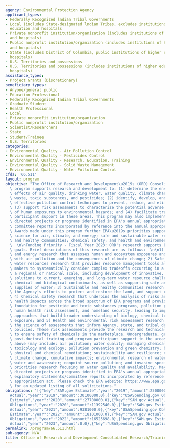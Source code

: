 ```yaml
---
agency: Environmental Protection Agency
applicant_types:
- Federally Recognized lndian Tribal Governments
- Local (includes State-designated lndian Tribes, excludes institutions of higher
  education and hospitals
- Private nonprofit institution/organization (includes institutions of higher education
  and hospitals)
- Public nonprofit institution/organization (includes institutions of higher education
  and hospitals)
- State (includes District of Columbia, public institutions of higher education and
  hospitals)
- U.S. Territories and possessions
- U.S. Territories and possessions (includes institutions of higher education and
  hospitals)
assistance_types:
- Project Grants (Discretionary)
beneficiary_types:
- Anyone/general public
- Education Professional
- Federally Recognized Indian Tribal Governments
- Graduate Student
- Health Professional
- Local
- Private nonprofit institution/organization
- Public nonprofit institution/organization
- Scientist/Researchers
- State
- Student/Trainee
- U.S. Territories
categories:
- Environmental Quality - Air Pollution Control
- Environmental Quality - Pesticides Control
- Environmental Quality - Research, Education, Training
- Environmental Quality - Solid Waste Management
- Environmental Quality - Water Pollution Control
cfda: '66.511'
layout: program
objective: "The Office of Research and Development\u2019s (ORD) Consolidated Research/Training/Fellowships\
  \ program supports research and development to: (1) determine the environmental\
  \ effects of air quality, drinking water, water quality, climate change, hazardous\
  \ waste, toxic substances, and pesticides; (2) identify, develop, and demonstrate\
  \ effective pollution control techniques to prevent, reduce, and eliminate pollution;\
  \ (3) support risk assessments to characterize the potential adverse health effects\
  \ of human exposures to environmental hazards; and (4) facilitate training and program\
  \ participant support in these areas. This program may also implement special Congressionally\
  \ directed projects or programs identified in EPA's annual appropriations act or\
  \ committee reports incorporated by reference into the annual appropriation act.\
  \ Awards made under this program further EPA\u2019s priorities supporting robust\
  \ science for air, climate, and energy; safe and sustainable water resources; sustainable\
  \ and healthy communities; chemical safety; and health and environmental risk assessment.\
  \  \n\nFunding Priority - Fiscal Year 2023: ORD's research supports EPA's strategic\
  \ goals. Brief descriptions of this research are as follows:  \n\n1) Air, climate,\
  \ and energy research that assesses human and ecosystem exposures and effects associated\
  \ with air pollution and the consequences of climate change; 2) Safe and sustainable\
  \ water resources research that provides resource management tools allowing decision\
  \ makers to systematically consider complex tradeoffs occurring in a watershed on\
  \ a regional or national scale, including development of innovative, cost-effective\
  \ solutions to current, emerging, and long-term water resource challenges for complex\
  \ chemical and biological contaminants, as well as supporting safe and adequate\
  \ supplies of water; 3) Sustainable and healthy communities research that supports\
  \ the Agency's efforts to protect and restore the land, and support community health;\
  \ 4) Chemical safety research that underpins the analysis of risks and potential\
  \ health impacts across the broad spectrum of EPA programs and provides the scientific\
  \ foundation for pesticide and toxic substances programs, pollution prevention,\
  \ human health risk assessment, and homeland security, leading to improved science-based\
  \ approaches that build broader understanding of biology, chemical toxicity, and\
  \ exposure; and 5) Health and environmental risk assessment research focusing on\
  \ the science of assessments that inform Agency, state, and tribal decisions and\
  \ policies. These risk assessments provide the research and technical support needed\
  \ to ensure safety of chemicals in the marketplace. Undergraduate, graduate, and\
  \ post-doctoral training and program participant support in the areas referenced\
  \ above (may include: air pollution; water quality; managing chemical risks; aquatic\
  \ toxicology and ecology; pollution prevention and green chemistry; biological,\
  \ physical and chemical remediation; sustainability and resilience; ecosystems research;\
  \ climate change, cumulative impacts; environmental research of watersheds, drinking\
  \ water and wastewater; nonpoint source pollution; and invasive species). National\
  \ priorities research focusing on water quality and availability. May support congressionally\
  \ directed projects or programs identified in EPA's annual appropriations act or\
  \ explanatory statements/committee reports incorporated by reference into the annual\
  \ appropriation act. Please check the EPA website: https://www.epa.gov/research-grants\
  \ for an updated listing of all solicitations."
obligations: '[{"key":"SAM.gov Estimate","year":"2019","amount":25000000.0},{"key":"SAM.gov
  Actual","year":"2019","amount":30100000.0},{"key":"USASpending.gov Obligations","year":"2019","amount":10861769.0},{"key":"SAM.gov
  Estimate","year":"2020","amount":27700000.0},{"key":"SAM.gov Actual","year":"2020","amount":14821000.0},{"key":"USASpending.gov
  Obligations","year":"2020","amount":11392540.0},{"key":"SAM.gov Estimate","year":"2021","amount":26777000.0},{"key":"SAM.gov
  Actual","year":"2021","amount":9381000.0},{"key":"USASpending.gov Obligations","year":"2021","amount":16338825.0},{"key":"SAM.gov
  Estimate","year":"2022","amount":18101000.0},{"key":"SAM.gov Actual","year":"2022","amount":12925000.0},{"key":"USASpending.gov
  Obligations","year":"2022","amount":16525698.0},{"key":"SAM.gov Estimate","year":"2023","amount":12376000.0},{"key":"SAM.gov
  Actual","year":"2023","amount":0.0},{"key":"USASpending.gov Obligations","year":"2023","amount":10849901.0}]'
permalink: /program/66.511.html
sub-agency: N/A
title: Office of Research and Development Consolidated Research/Training/Fellowships
---
```

